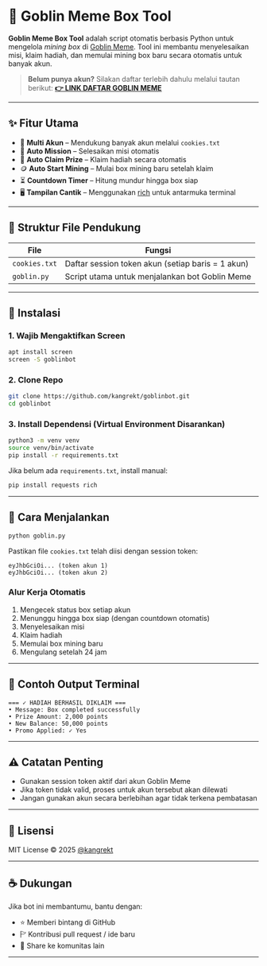 # 🐲 Goblin Meme Box Tool

**Goblin Meme Box Tool** adalah script otomatis berbasis Python untuk mengelola *mining box* di [Goblin Meme](https://www.goblin.meme/). Tool ini membantu menyelesaikan misi, klaim hadiah, dan memulai mining box baru secara otomatis untuk banyak akun.

> **Belum punya akun?** Silakan daftar terlebih dahulu melalui tautan berikut: **[👉 LINK DAFTAR GOBLIN MEME](https://goblin.meme?referral_code=O2MZEV)**

---

## ✨ Fitur Utama

* 🔄 **Multi Akun** – Mendukung banyak akun melalui `cookies.txt`
* 🎯 **Auto Mission** – Selesaikan misi otomatis
* 🎁 **Auto Claim Prize** – Klaim hadiah secara otomatis
* 🪙 **Auto Start Mining** – Mulai box mining baru setelah klaim
* ⏳ **Countdown Timer** – Hitung mundur hingga box siap
* 🖥️ **Tampilan Cantik** – Menggunakan [rich](https://github.com/Textualize/rich) untuk antarmuka terminal

---

## 📂 Struktur File Pendukung

| File          | Fungsi                                            |
| ------------- | ------------------------------------------------- |
| `cookies.txt` | Daftar session token akun (setiap baris = 1 akun) |
| `goblin.py`   | Script utama untuk menjalankan bot Goblin Meme    |

---

## 🔧 Instalasi

### 1. Wajib Mengaktifkan Screen

```bash
apt install screen
screen -S goblinbot
```

### 2. Clone Repo

```bash
git clone https://github.com/kangrekt/goblinbot.git
cd goblinbot
```

### 3. Install Dependensi (Virtual Environment Disarankan)

```bash
python3 -m venv venv
source venv/bin/activate
pip install -r requirements.txt
```

Jika belum ada `requirements.txt`, install manual:

```bash
pip install requests rich
```

---

## 🚀 Cara Menjalankan

```bash
python goblin.py
```

Pastikan file `cookies.txt` telah diisi dengan session token:

```text
eyJhbGciOi... (token akun 1)
eyJhbGciOi... (token akun 2)
```

### Alur Kerja Otomatis

1. Mengecek status box setiap akun
2. Menunggu hingga box siap (dengan countdown otomatis)
3. Menyelesaikan misi
4. Klaim hadiah
5. Memulai box mining baru
6. Mengulang setelah 24 jam

---

## 📝 Contoh Output Terminal

```
=== ✓ HADIAH BERHASIL DIKLAIM ===
• Message: Box completed successfully
• Prize Amount: 2,000 points
• New Balance: 50,000 points
• Promo Applied: ✓ Yes
```

---

## ⚠️ Catatan Penting

* Gunakan session token aktif dari akun Goblin Meme
* Jika token tidak valid, proses untuk akun tersebut akan dilewati
* Jangan gunakan akun secara berlebihan agar tidak terkena pembatasan

---

## 📜 Lisensi

MIT License © 2025 [@kangrekt](https://github.com/kangrekt)

---

## ☕ Dukungan

Jika bot ini membantumu, bantu dengan:

* ⭐ Memberi bintang di GitHub
* 🏱 Kontribusi pull request / ide baru
* 📣 Share ke komunitas lain

---
